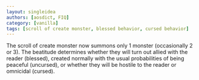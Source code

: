 ```yaml
---
layout: singleidea
authors: [aosdict, FIQ]
category: [vanilla]
tags: [scroll of create monster, blessed behavior, cursed behavior]
---
```

The scroll of create monster now summons only 1 monster (occasionally 2 or 3). The beatitude determines whether they will turn out allied with the reader (blessed), created normally with the usual probabilities of being peaceful (uncursed), or whether they will be hostile to the reader or omnicidal (cursed).
